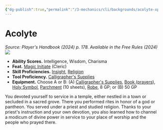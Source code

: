 ```yaml
---
{"dg-publish":true,"permalink":"/3-mechanics/cli/backgrounds/acolyte-xphb/","tags":["ttrpg-cli/background","ttrpg-cli/compendium/src/5e/xphb"],"created":"2025-02-22T12:02:28.140-05:00","updated":"2025-02-26T17:46:10.291-05:00"}
---
```


# Acolyte
*Source: Player's Handbook (2024) p. 178. Available in the Free Rules (2024)*  
![](3-Mechanics/CLI/backgrounds/img/acolyte.webp#right)

- **Ability Scores.** Intelligence, Wisdom, Charisma  
- **Feat.** [Magic Initiate](3-Mechanics/CLI/feats/magic-initiate-xphb.md) (Cleric)  
- **Skill Proficiencies.** [Insight](3-Mechanics/CLI/rules/skills.md#Insight), [Religion](3-Mechanics/CLI/rules/skills.md#Religion)  
- **Tool Proficiency.** [Calligrapher's Supplies](3-Mechanics/CLI/items/calligraphers-supplies-xphb.md)  
- **Equipment.** Choose A or B: (A) [Calligrapher's Supplies](3-Mechanics/CLI/items/calligraphers-supplies-xphb.md), [Book (prayers)](3-Mechanics/CLI/items/book-xphb.md), [Holy Symbol](3-Mechanics/CLI/items/holy-symbol-xphb.md), [Parchment](3-Mechanics/CLI/items/parchment-xphb.md) (10 sheets), [Robe](3-Mechanics/CLI/items/robe-xphb.md), 8 GP; or (B) 50 GP  

You devoted yourself to service in a temple, either nestled in a town or secluded in a sacred grove. There you performed rites in honor of a god or pantheon. You served under a priest and studied religion. Thanks to your priest's instruction and your own devotion, you also learned how to channel a modicum of divine power in service to your place of worship and the people who prayed there.
